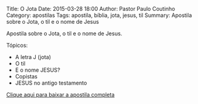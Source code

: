 Title: O Jota
Date: 2015-03-28 18:00
Author: Pastor Paulo Coutinho
Category: apostilas
Tags: apostila, bíblia, jota, jesus, til
Summary: Apostila sobre o Jota, o til e o nome de Jesus

Apostila sobre o Jota, o til e o nome de Jesus.

Tópicos:

- A letra J (jota)
- O til
- E o nome JESUS?
- Copistas
- JESUS no antigo testamento


[Clique aqui para baixar a apostila completa](https://www.dropbox.com/s/1lcx682khvtv8s9/O%20Jota.pdf?dl=1)